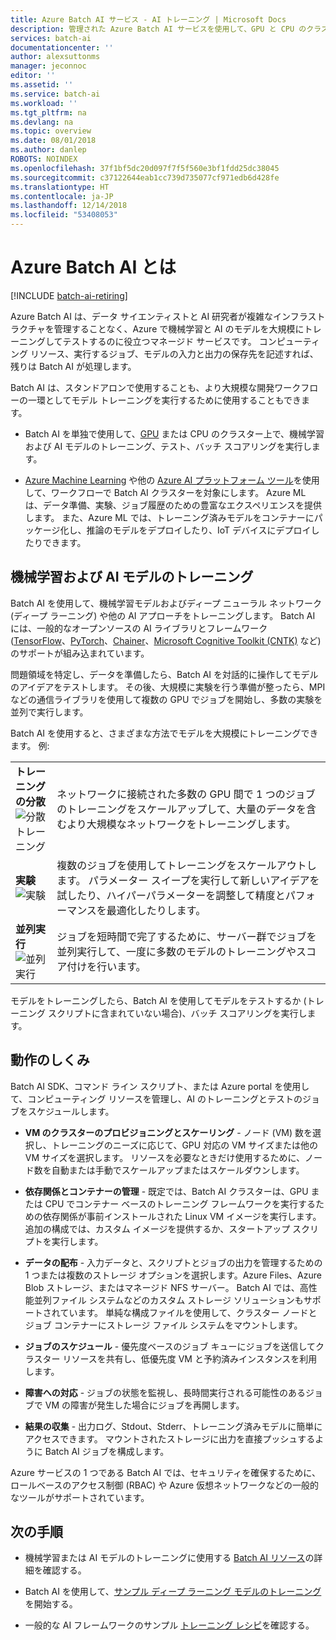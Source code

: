 ```yaml
---
title: Azure Batch AI サービス - AI トレーニング | Microsoft Docs
description: 管理された Azure Batch AI サービスを使用して、GPU と CPU のクラスター上で人工知能 (AI) やその他の機械学習モデルをトレーニングする方法について説明します。
services: batch-ai
documentationcenter: ''
author: alexsuttonms
manager: jeconnoc
editor: ''
ms.assetid: ''
ms.service: batch-ai
ms.workload: ''
ms.tgt_pltfrm: na
ms.devlang: na
ms.topic: overview
ms.date: 08/01/2018
ms.author: danlep
ROBOTS: NOINDEX
ms.openlocfilehash: 37f1bf5dc20d097f7f5f560e3bf1fdd25dc38045
ms.sourcegitcommit: c37122644eab1cc739d735077cf971edb6d428fe
ms.translationtype: HT
ms.contentlocale: ja-JP
ms.lasthandoff: 12/14/2018
ms.locfileid: "53408053"
---
```

# <a name="what-is-azure-batch-ai"></a>Azure Batch AI とは

[!INCLUDE [batch-ai-retiring](../../includes/batch-ai-retiring.md)]

Azure Batch AI は、データ サイエンティストと AI 研究者が複雑なインフラストラクチャを管理することなく、Azure で機械学習と AI のモデルを大規模にトレーニングしてテストするのに役立つマネージド サービスです。 コンピューティング リソース、実行するジョブ、モデルの入力と出力の保存先を記述すれば、残りは Batch AI が処理します。

Batch AI は、スタンドアロンで使用することも、より大規模な開発ワークフローの一環としてモデル トレーニングを実行するために使用することもできます。

* Batch AI を単独で使用して、[GPU](../virtual-machines/linux/sizes-gpu.md) または CPU のクラスター上で、機械学習および AI モデルのトレーニング、テスト、バッチ スコアリングを実行します。 

* [Azure Machine Learning](../machine-learning/service/overview-what-is-azure-ml.md) や他の [Azure AI プラットフォーム ツール](https://azure.microsoft.com/overview/ai-platform/)を使用して、ワークフローで Batch AI クラスターを対象にします。 Azure ML は、データ準備、実験、ジョブ履歴のための豊富なエクスペリエンスを提供します。 また、Azure ML では、トレーニング済みモデルをコンテナーにパッケージ化し、推論のモデルをデプロイしたり、IoT デバイスにデプロイしたりできます。  

## <a name="train-machine-learning-and-ai-models"></a>機械学習および AI モデルのトレーニング

Batch AI を使用して、機械学習モデルおよびディープ ニューラル ネットワーク (ディープ ラーニング) や他の AI アプローチをトレーニングします。 Batch AI には、一般的なオープンソースの AI ライブラリとフレームワーク ([TensorFlow](https://github.com/tensorflow/tensorflow)、[PyTorch](https://github.com/pytorch/pytorch)、[Chainer](https://github.com/chainer/chainer)、[Microsoft Cognitive Toolkit (CNTK)](https://github.com/Microsoft/CNTK) など) のサポートが組み込まれています。

問題領域を特定し、データを準備したら、Batch AI を対話的に操作してモデルのアイデアをテストします。 その後、大規模に実験を行う準備が整ったら、MPI などの通信ライブラリを使用して複数の GPU でジョブを開始し、多数の実験を並列で実行します。

Batch AI を使用すると、さまざまな方法でモデルを大規模にトレーニングできます。 例:  

|  |  |
|---------|---------|
| **トレーニングの分散**<br/>![分散トレーニング](./media/overview/distributed-training.png)  | ネットワークに接続された多数の GPU 間で 1 つのジョブのトレーニングをスケールアップして、大量のデータを含むより大規模なネットワークをトレーニングします。|
| **実験**<br/>![実験](./media/overview/experimentation.png) | 複数のジョブを使用してトレーニングをスケールアウトします。 パラメーター スイープを実行して新しいアイデアを試したり、ハイパーパラメーターを調整して精度とパフォーマンスを最適化したりします。 |
| **並列実行**![並列実行](./media/overview/parallel-execution.png) | ジョブを短時間で完了するために、サーバー群でジョブを並列実行して、一度に多数のモデルのトレーニングやスコア付けを行います。|

モデルをトレーニングしたら、Batch AI を使用してモデルをテストするか (トレーニング スクリプトに含まれていない場合)、バッチ スコアリングを実行します。

## <a name="how-it-works"></a>動作のしくみ

Batch AI SDK、コマンド ライン スクリプト、または Azure portal を使用して、コンピューティング リソースを管理し、AI のトレーニングとテストのジョブをスケジュールします。 

* **VM のクラスターのプロビジョニングとスケーリング** - ノード (VM) 数を選択し、トレーニングのニーズに応じて、GPU 対応の VM サイズまたは他の VM サイズを選択します。 リソースを必要なときだけ使用するために、ノード数を自動または手動でスケールアップまたはスケールダウンします。 

* **依存関係とコンテナーの管理** - 既定では、Batch AI クラスターは、GPU または CPU でコンテナー ベースのトレーニング フレームワークを実行するための依存関係が事前インストールされた Linux VM イメージを実行します。 追加の構成では、カスタム イメージを提供するか、スタートアップ スクリプトを実行します。

* **データの配布** - 入力データと、スクリプトとジョブの出力を管理するための 1 つまたは複数のストレージ オプションを選択します。Azure Files、Azure Blob ストレージ、またはマネージド NFS サーバー。 Batch AI では、高性能並列ファイル システムなどのカスタム ストレージ ソリューションもサポートされています。 単純な構成ファイルを使用して、クラスター ノードとジョブ コンテナーにストレージ ファイル システムをマウントします。

* **ジョブのスケジュール** - 優先度ベースのジョブ キューにジョブを送信してクラスター リソースを共有し、低優先度 VM と予約済みインスタンスを利用します。

* **障害への対応** - ジョブの状態を監視し、長時間実行される可能性のあるジョブで VM の障害が発生した場合にジョブを再開します。

* **結果の収集** - 出力ログ、Stdout、Stderr、トレーニング済みモデルに簡単にアクセスできます。 マウントされたストレージに出力を直接プッシュするように Batch AI ジョブを構成します。

Azure サービスの 1 つである Batch AI では、セキュリティを確保するために、ロールベースのアクセス制御 (RBAC) や Azure 仮想ネットワークなどの一般的なツールがサポートされています。  

## <a name="next-steps"></a>次の手順

* 機械学習または AI モデルのトレーニングに使用する [Batch AI リソース](resource-concepts.md)の詳細を確認する。

* Batch AI を使用して、[サンプル ディープ ラーニング モデルのトレーニング](quickstart-tensorflow-training-cli.md)を開始する。

* 一般的な AI フレームワークのサンプル [トレーニング レシピ](https://github.com/Azure/BatchAI/blob/master/recipes)を確認する。
